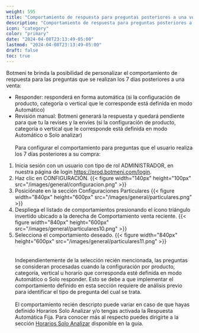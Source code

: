 ```yaml
---
weight: 595
title: "Comportamiento de respuesta para preguntas posteriores a una venta reciente"
description: "Comportamiento de respuesta para preguntas posteriores a una venta reciente"
icon: "category"
color: "primary"
date: "2024-04-08T23:13:49-05:00"
lastmod: "2024-04-08T23:13:49-05:00"
draft: false
toc: true
---
```


Botmeni te brinda la posibilidad de personalizar el comportamiento de respuesta para las preguntas que se realizan los 7 días posteriores a una venta:
- Responder: responderá en forma automática (si la configuración de producto, categoría o vertical que le corresponde está definida en modo Automático)
- Revisión manual: Botmeni generará la respuesta y quedará pendiente para que tu la revises y la envíes (si la configuración de producto, categoría o vertical que le corresponde está definida en modo Automático o Solo analizar)
<br></br>
Para configurar el comportamiento para preguntas que el usuario realiza los 7 días posteriores a su compra:
1. Inicia sesión con un usuario con tipo de rol ADMINISTRADOR, en nuestra página de login <https://prod.botmeni.com/login>.
2. Haz clic en CONFIGURACIÓN.
{{< figure width="140px" height="100px" src="/images/general/configuracion.png" >}}
3. Posiciónate en la sección Configuraciones Particulares
{{< figure width="840px" height="600px" src="/images/general/particulares.png" >}}
4. Despliega el listado de comportamientos presionando el ícono triángulo invertido ubicado a la derecha de Comportamiento venta reciente. 
{{< figure width="840px" height="600px" src="/images/general/particulares10.png" >}}
5. Selecciona el comportamiento deseado.
{{< figure width="840px" height="600px" src="/images/general/particulares11.png" >}}	
<br></br>
Independientemente de la selección recién mencionada, las preguntas se consideran procesadas cuando la configuración por producto, categoría, vertical u horario que corresponda esté definida en modo Automático o Solo responder. Esto se debe a que implementar el comportamiento definido en esta sección requiere de análisis previo para identificar el tipo de pregunta del cual se trata.<br></br>
El comportamiento recién descripto puede variar en caso de que hayas definido Horarios Solo Analizar y/o tengas activada la Respuesta Automática Fija. Para conocer más al respecto puedes dirigirte a la sección [Horarios Solo Analizar](../Configuración_comportamiento_respuesta/Horarios_solo_analizar.md) disponible en la guía.
